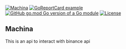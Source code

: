 [![Machina](https://github.com/lgarciaaco/machina-api/actions/workflows/ci.yaml/badge.svg)](https://github.com/lgarciaaco/machina-api/actions/workflows/ci.yaml)
[![GoReportCard example](https://goreportcard.com/badge/github.com/lgarciaaco/machina-api)](https://goreportcard.com/report/github.com/lgarciaaco/machina-api)
[![GitHub go.mod Go version of a Go module](https://img.shields.io/github/go-mod/go-version/gomods/athens.svg)](https://github.com/lgarciaaco/machina-api)
[![License](https://img.shields.io/badge/License-Apache%202.0-blue.svg)](https://github.com/lgarciaaco/machina-api/master/LICENSE)

## Machina
This is an api to interact with binance api